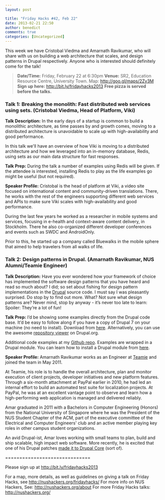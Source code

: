 ```yaml
---
layout: post

title: "Friday Hacks #42, Feb 22"
date: 2013-02-21 22:50
author: benedict
comments: true
categories: [Uncategorized]
---
```

This week we have Cristobal Viedma and Amarnath Ravikumar, who will share with us on building a web architecture that scales, and design patterns in Drupal respectively. Anyone who is interested should definitely come for the talk!

<blockquote><strong>Date/Time:</strong> Friday, February 22 at 6:30pm
<strong>Venue:</strong> SR2, Education Resource Centre, University Town. Map: <a href="http://goo.gl/maps/2Zy3M">http://goo.gl/maps/2Zy3M</a>
<strong>Sign up here:</strong> <a href="http://bit.ly/fridayhacks2013">http://bit.ly/fridayhacks2013</a>
<strong>Free pizza is served before the talks.</strong></blockquote>
<h3>Talk 1: Breaking the monolith: Fast distributed web services using sets. (Cristobal Viedma, Head of Platform, Viki)</h3>

<strong>Talk Description:</strong>
In the early days of a startup is common to build a monolithic architecture, as time passes by and growth comes, moving to a distributed architecture is unavoidable to scale up with high-availability and good performance.

In this talk we'll have an overview of how Viki is moving to a distributed architecture and how we leveraged into an in-memory database, Redis, using sets as our main data structure for fast responses.

<strong>Talk Prep:</strong>
During the talk a number of examples using Redis will be given. If the attendee is interested, installing Redis to play as the life examples go might be useful (but not required).

<strong>Speaker Profile:</strong>
Cristobal is the head of platform at Viki, a video site focused on international content and community-driven translations. There, he works with the rest of the engineers supporting different web services and APIs to make sure Viki scales with high-availability and good performance.

During the last few years he worked as a researcher in mobile systems and services, focusing in e-health and context-aware content delivery, in Stockholm. There he also co-organized different developer conferences and events such as SWDC and AndroidOnly.

Prior to this, he started up a company called Bluewalks in the mobile sphere that aimed to help travelers from all walks of life.

<h3>Talk 2: Design patterns in Drupal. (Amarnath Ravikumar, NUS Alumni/Teamie Engineer)</h3>

<strong>Talk Description:</strong>
Have you ever wondered how your framework of choice has implemented the software design patterns that you have heard and read so much about? I did; so set about fishing for design pattern implementations in the <a href="http://drupal.org/project/drupal">Drupal</a> source code. I must say I was pleasantly surprised. Do stop by to find out more. What? Not sure what design patterns are? Never mind, stop by anyway - it’s never too late to learn: Spoiler: They’re a lot of fun!

<strong>Talk Prep:</strong>
I’d be showing some examples directly from the Drupal code base. It’d be easy to follow along if you have a copy of Drupal 7 on your machine (no need to install). Download from <a href="http://ftp.drupal.org/files/projects/drupal-7.20.tar.gz">here</a>. Alternatively, you can use the awesome <a href="http://drupalcode.org/project/drupal.git/tree/3a24da1b40f5e05876ad7775044500b61eb2ed94">repository viewer</a> on Drupal.org.

Additional code examples at my <a href="https://github.com/amarnus/drupal-design-patterns">Github repo</a>. Examples are wrapped in a Drupal module. You can learn how to install a Drupal module from <a href="http://drupal.org/documentation/install/modules-themes">here</a>.

<strong>Speaker Profile:</strong>
Amarnath Ravikumar works as an Engineer at <a href="http://theteamie.com/">Teamie</a> and joined the team in May 2011.
						
At Teamie, his role is to handle the overall architecture, plan and monitor execution of client projects, developer initiatives and new platform features. Through a six-month attachment at PayPal earlier in 2010, he had led an internal effort to build an automated test suite for localization projects. At PayPal, he was at an excellent vantage point to observe and learn how a high-performing web application is managed and delivered reliably.
						
Amar graduated in 2011 with a Bachelors in Computer Engineering (Honors) from the National University of Singapore where he was the President of the NUS Student Chapter of the ACM, part of the executive committee of the Electrical and Computer Engineers' club and an active member playing key roles in other campus student organizations.
						
An avid Drupal-ist, Amar loves working with small teams to plan, build and ship scalable, high impact web software. More recently, he is excited that one of his Drupal patches <a href="http://drupal.org/node/1863020">made it to Drupal Core</a> (sort of).

==============================

Please sign up at <a href="http://bit.ly/fridayhacks2013">http://bit.ly/fridayhacks2013</a>

For a map, more details, as well as guidelines on giving a talk on Friday Hacks, see <a href="http://nushackers.org/fridayhacks/">http://nushackers.org/fridayhacks/</a>
For more info on NUS Hackers, See: <a href="http://nushackers.org/about">http://nushackers.org/about</a>
For more Friday Hacks talks: <a href="http://nushackers.org/">http://nushackers.org/</a>
